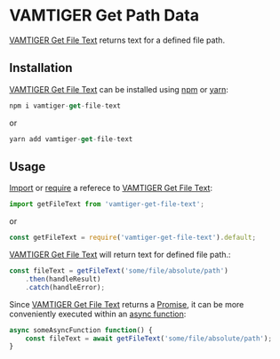 # VAMTIGER Get Path Data
[VAMTIGER Get File Text](https://github.com/vamtiger-project/vamtiger-get-file-text) returns text for a defined file path.

## Installation
[VAMTIGER Get File Text](https://github.com/vamtiger-project/vamtiger-get-file-text) can be installed using [npm](https://www.npmjs.com/) or [yarn](https://yarnpkg.com/lang/en/):
```javascript
npm i vamtiger-get-file-text 
```
or
```javascript
yarn add vamtiger-get-file-text
```

## Usage
[Import](https://developer.mozilla.org/en-US/docs/Web/JavaScript/Reference/Statements/import) or [require](https://nodejs.org/api/modules.html#modules_require) a referece to [VAMTIGER Get File Text](https://github.com/vamtiger-project/vamtiger-get-file-text):
```javascript
import getFileText from 'vamtiger-get-file-text';
```
or
```javascript
const getFileText = require('vamtiger-get-file-text').default;
```

[VAMTIGER Get File Text](https://github.com/vamtiger-project/vamtiger-get-file-text) will return text for defined file path.:
```javascript
const fileText = getFileText('some/file/absolute/path')
    .then(handleResult)
    .catch(handleError);
```

Since [VAMTIGER Get File Text](https://github.com/vamtiger-project/vamtiger-get-file-text) returns a [Promise](https://developer.mozilla.org/en-US/docs/Web/JavaScript/Reference/Global_Objects/Promise), it can be more conveniently executed within an [async function](https://developer.mozilla.org/en-US/docs/Web/JavaScript/Reference/Statements/async_function):
```javascript
async someAsyncFunction function() {
    const fileText = await getFileText('some/file/absolute/path');
}
``` 
